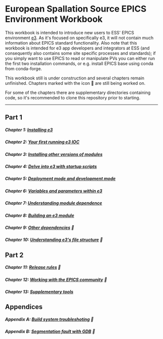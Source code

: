 # European Spallation Source EPICS Environment Workbook

This workbook is intended to introduce new users to ESS' EPICS environment [e3](https://github.com/icshwi/e3). As it's focused on specifically e3, it will not contain much information about EPICS standard functionality. Also note that this workbook is intended for e3 app developers and integrators at ESS (and consequently also contains some site specific processes and standards); if you simply want to use EPICS to read or manipulate PVs you can either run the first two installation commands, or e.g. install EPICS base using conda from conda-forge.

This workbook still is under construction and several chapters remain unfinished. Chapters marked with the icon :construction: are still being worked on.

For some of the chapters there are supplementary directories containing code, so it's recommended to clone this repository prior to starting.

---

## Part 1

##### Chapter 1: [Installing e3](chapter01.md)
##### Chapter 2: [Your first running e3 IOC](chapter02.md)
##### Chapter 3: [Installing other versions of modules](chapter03.md)
##### Chapter 4: [Delve into e3 with startup scripts](chapter04.md)
##### Chapter 5: [Deployment mode and development mode](chapter05.md)
##### Chapter 6: [Variables and parameters within e3](chapter06.md)
##### Chapter 7: [Understanding module dependence](chapter07.md)
##### Chapter 8: [Building an e3 module](chapter08.md)
##### Chapter 9: [Other dependencies](chapter09.md) :construction:
##### Chapter 10: [Understanding e3's file structure](chapter10.md) :construction: 

## Part 2

##### Chapter 11: [Release rules](chapter11.md) :construction:
##### Chapter 12: [Working with the EPICS community](chapter12.md) :construction:
##### Chapter 13: [Supplementary tools](chapter13.md)

## Appendices

##### Appendix A: [Build system troubleshoting](appendixA.md) :construction:
##### Appendix B: [Segmentation fault with GDB](appendixB.md) :construction:
